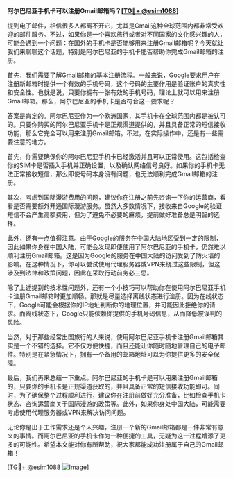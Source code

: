 **阿尔巴尼亚手机卡可以注册Gmail邮箱吗？[[TG💪+ @esim1088](https://t.me/s/esim1088)]**

提到电子邮件，相信很多人都离不开它，尤其是Gmail这种全球范围内都非常受欢迎的邮件服务。不过，如果你是一个喜欢旅行或者对不同国家的文化感兴趣的人，可能会遇到一个问题：在国外的手机卡是否能够用来注册Gmail邮箱呢？今天就让我们来聊聊这个话题，特别是阿尔巴尼亚的手机卡能否帮助你完成Gmail邮箱的注册。

首先，我们需要了解Gmail邮箱的基本注册流程。一般来说，Google要求用户在注册新邮箱时提供一个有效的手机号码，这个号码的主要作用是验证账户的真实性和安全性。也就是说，只要你拥有一张有效的手机号码，理论上就可以用来注册Gmail邮箱。那么，阿尔巴尼亚的手机卡是否符合这一要求呢？

答案是肯定的。阿尔巴尼亚作为一个欧洲国家，其手机卡在全球范围内都是被认可的。只要你购买的阿尔巴尼亚手机卡是正规渠道提供的，并且具备正常的短信接收功能，那么它完全可以用来注册Gmail邮箱。不过，在实际操作中，还是有一些需要注意的地方。

首先，你需要确保你的阿尔巴尼亚手机卡已经激活并且可以正常使用。这包括检查你的SIM卡是否插入手机并正确设置，以及确认网络信号良好。如果你的手机卡无法正常接收短信，那么即使号码本身没有问题，也无法顺利完成Gmail邮箱的注册。

其次，考虑到国际漫游费用的问题，建议你在注册之前先咨询一下你的运营商，看看是否需要额外开通国际漫游服务。虽然大多数情况下，接收来自Google的验证短信不会产生高额费用，但为了避免不必要的麻烦，提前做好准备总是明智的选择。

此外，还有一点值得注意。由于Google的服务在中国大陆地区受到一定的限制，因此如果你身在中国大陆，可能会发现即便使用了阿尔巴尼亚的手机卡，仍然难以顺利注册Gmail邮箱。这是因为Google的服务在中国大陆的访问受到了防火墙的影响。在这种情况下，你可以尝试使用代理服务器或VPN来绕过这些限制，但这涉及到法律和政策问题，因此在采取行动前务必三思。

除了上述提到的技术性问题外，还有一个小技巧可以帮助你在使用阿尔巴尼亚手机卡注册Gmail邮箱时更加顺畅。那就是尽量选择离线状态进行注册。因为在线状态下，Google可能会根据你的IP地址判断你的地理位置，并可能因此拒绝你的请求。而离线状态下，Google只能依赖你提供的手机号码信息，从而降低被误判的风险。

当然，对于那些经常出国旅行的人来说，使用阿尔巴尼亚手机卡注册Gmail邮箱其实是一个不错的选择。它不仅方便快捷，而且还能让你随时随地管理自己的电子邮件。特别是在紧急情况下，拥有一个备用的邮箱地址可以为你提供更多的安全保障。

最后，我们再来总结一下重点。阿尔巴尼亚的手机卡是可以用来注册Gmail邮箱的，只要你的手机卡是正规渠道获取的，并且具备正常的短信接收功能即可。同时，为了确保整个过程顺利进行，建议你在注册前做好充分准备，比如检查手机卡状态、咨询运营商关于国际漫游的政策等。此外，如果你身处中国大陆，可能需要考虑使用代理服务器或VPN来解决访问问题。

无论你是出于工作需求还是个人兴趣，注册一个新的Gmail邮箱都是一件非常有意义的事情。而阿尔巴尼亚的手机卡作为一种便捷的工具，无疑为这一过程增添了更多的可能性。希望本文能对你有所帮助，祝大家都能成功注册属于自己的Gmail邮箱！

[[TG💪+ @esim1088](https://t.me/s/esim1088) ![Image](https://i.postimg.cc/4NQfJmqS/Snipaste-2025-05-13-00-14-12.png)]